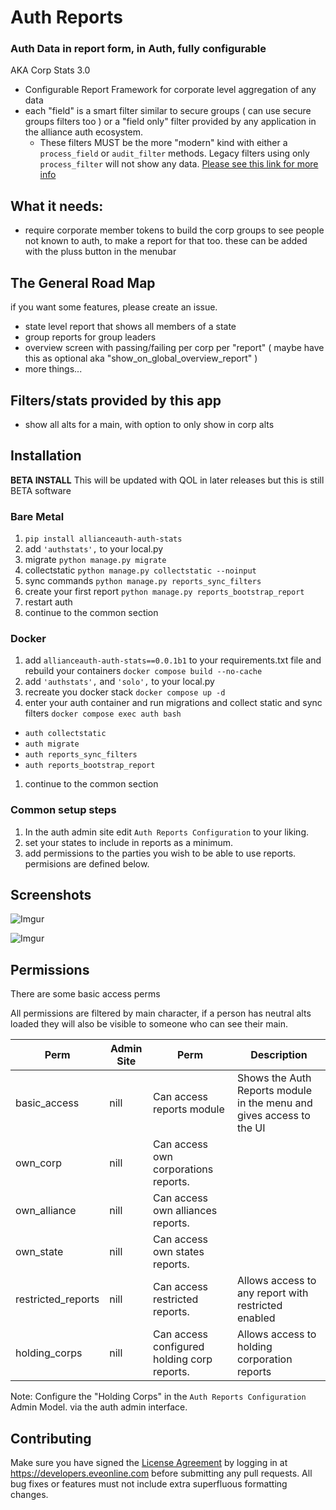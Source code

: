 # Auth Reports

### Auth Data in report form, in Auth, fully configurable

AKA Corp Stats 3.0

- Configurable Report Framework for corporate level aggregation of any data
- each "field" is a smart filter similar to secure groups ( can use secure groups filters too ) or a "field only" filter provided by any application in the alliance auth ecosystem.
  - These filters MUST be the more "modern" kind with either a `process_field` or `audit_filter` methods. Legacy filters using only `process_filter` will not show any data. [Please see this link for more info](https://github.com/Solar-Helix-Independent-Transport/allianceauth-secure-groups/blob/main/THRID_PARTY.md)

## What it needs:

- require corporate member tokens to build the corp groups to see people not known to auth, to make a report for that too. these can be added with the pluss button in the menubar

## The General Road Map

if you want some features, please create an issue.

- state level report that shows all members of a state
- group reports for group leaders
- overview screen with passing/failing per corp per "report" ( maybe have this as optional aka "show_on_global_overview_report" )
- more things...

## Filters/stats provided by this app

- show all alts for a main, with option to only show in corp alts

## Installation

**BETA INSTALL** This will be updated with QOL in later releases but this is still BETA software

### Bare Metal

1. `pip install allianceauth-auth-stats`
1. add `'authstats',` to your local.py
1. migrate `python manage.py migrate`
1. collectstatic `python manage.py collectstatic --noinput`
1. sync commands `python manage.py reports_sync_filters`
1. create your first report `python manage.py reports_bootstrap_report`
1. restart auth
1. continue to the common section

### Docker

1. add `allianceauth-auth-stats==0.0.1b1` to your requirements.txt file and rebuild your containers `docker compose build --no-cache`
1. add `'authstats',` and `'solo',` to your local.py
1. recreate you docker stack `docker compose up -d`
1. enter your auth container and run migrations and collect static and sync filters `docker compose exec auth bash`

- `auth collectstatic`
- `auth migrate`
- `auth reports_sync_filters`
- `auth reports_bootstrap_report`

1. continue to the common section

### Common setup steps

1. In the auth admin site edit `Auth Reports Configuration` to your liking.
1. set your states to include in reports as a minimum.
1. add permissions to the parties you wish to be able to use reports. permisions are defined below.

## Screenshots

![Imgur](https://i.imgur.com/FhCpfMC.png)

![Imgur](https://i.imgur.com/MCV0zWX.png)

## Permissions

There are some basic access perms

All permissions are filtered by main character, if a person has neutral alts loaded they will also be visible to someone who can see their main.

| Perm               | Admin Site | Perm                                        | Description                                                          |
| ------------------ | ---------- | ------------------------------------------- | -------------------------------------------------------------------- |
| basic_access       | nill       | Can access reports module                   | Shows the Auth Reports module in the menu and gives access to the UI |
| own_corp           | nill       | Can access own corporations reports.        |                                                                      |
| own_alliance       | nill       | Can access own alliances reports.           |                                                                      |
| own_state          | nill       | Can access own states reports.              |                                                                      |
| restricted_reports | nill       | Can access restricted reports.              | Allows access to any report with restricted enabled                  |
| holding_corps      | nill       | Can access configured holding corp reports. | Allows access to holding corporation reports                         |

Note: Configure the "Holding Corps" in the `Auth Reports Configuration` Admin Model. via the auth admin interface.

## Contributing

Make sure you have signed the [License Agreement](https://developers.eveonline.com/resource/license-agreement) by logging in at https://developers.eveonline.com before submitting any pull requests. All bug fixes or features must not include extra superfluous formatting changes.
